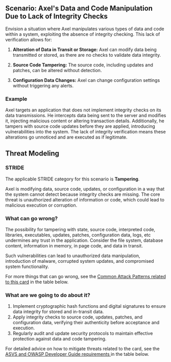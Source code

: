 ## Scenario: Axel's Data and Code Manipulation Due to Lack of Integrity Checks

Envision a situation where Axel manipulates various types of data and code within a system, exploiting the absence of integrity checking. This lack of verification allows for:

1. **Alteration of Data in Transit or Storage:** Axel can modify data being transmitted or stored, as there are no checks to validate data integrity.

2. **Source Code Tampering:** The source code, including updates and patches, can be altered without detection.

3. **Configuration Data Changes:** Axel can change configuration settings without triggering any alerts.

### Example

Axel targets an application that does not implement integrity checks on its data transmissions. He intercepts data being sent to the server and modifies it, injecting malicious content or altering transaction details. Additionally, he tampers with source code updates before they are applied, introducing vulnerabilities into the system. The lack of integrity verification means these alterations go unnoticed and are executed as if legitimate.

## Threat Modeling

### STRIDE

The applicable STRIDE category for this scenario is **Tampering**.

Axel is modifying data, source code, updates, or configuration in a way that the system cannot detect because integrity checks are missing.
The core threat is unauthorized alteration of information or code, which could lead to malicious execution or corruption.

### What can go wrong?

The possibility for tampering with state, source code, interpreted code, libraries, executables, updates, patches, configuration data, logs, etc undermines any trust in the application. Consider the file system, database content, information in memory, in page code, and data in transit.

Such vulnerabilities can lead to unauthorized data manipulation, introduction of malware, corrupted system updates, and compromised system functionality.

For more things that can go wrong, see the [Common Attack Patterns related to this card](#mapping 'Common Attack Patterns related to this card [internal]') in the table below.

### What are we going to do about it?

1. Implement cryptographic hash functions and digital signatures to ensure data integrity for stored and in-transit data.
2. Apply integrity checks to source code, updates, patches, and configuration data, verifying their authenticity before acceptance and execution.
3. Regularly audit and update security protocols to maintain effective protection against data and code tampering.

For detailed advice on how to mitigate threats related to the card, see the [ASVS and OWASP Developer Guide requirements ](#mapping 'ASVS and OWASP Developer Guide requirements [internal]') in the table below.

